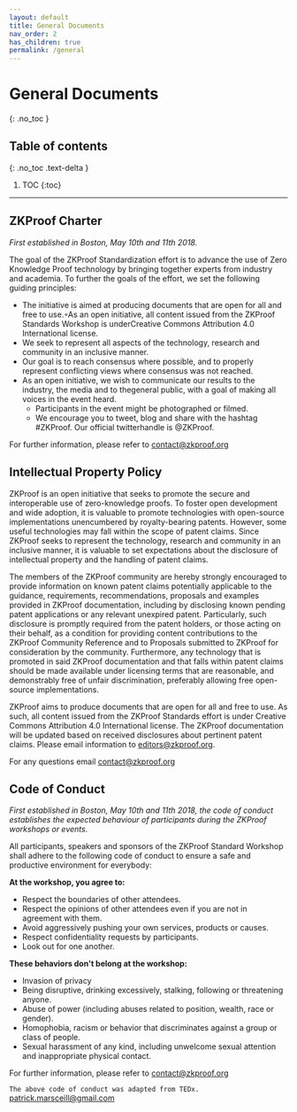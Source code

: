 ```yaml
---
layout: default
title: General Documents
nav_order: 2
has_children: true
permalink: /general
---
```


# General Documents
{: .no_toc }

## Table of contents
{: .no_toc .text-delta }

1. TOC
{:toc}

---


## ZKProof Charter

*First established in Boston, May 10th and 11th 2018.*

The goal of the ZKProof Standardization effort is to advance the use of Zero Knowledge Proof technology by bringing together experts from industry and academia. To further the goals of the effort, we set the following guiding principles:

- The initiative is aimed at producing documents that are open for all and free to use.◦As an open initiative, all content issued from the ZKProof Standards Workshop is underCreative Commons Attribution 4.0 International license.
- We seek to represent all aspects of the technology, research and community in an inclusive manner.
- Our goal is to reach consensus where possible, and to properly represent conflicting views where consensus was not reached.
- As an open initiative, we wish to communicate our results to the industry, the media and to thegeneral public, with a goal of making all voices in the event heard.
    - Participants in the event might be photographed or filmed.
    - We encourage you to tweet, blog and share with the hashtag #ZKProof. Our official twitterhandle is @ZKProof.
    
For further information, please refer to contact@zkproof.org

## Intellectual Property Policy

ZKProof is an open initiative that seeks to promote the secure and interoperable use of zero-knowledge proofs. To foster open development and wide adoption, it is valuable to promote technologies with open-source implementations unencumbered by royalty-bearing patents. However, some useful technologies may fall within the scope of patent claims. Since ZKProof seeks to represent the technology, research and community in an inclusive manner, it is valuable to set expectations about the disclosure of intellectual property and the handling of patent claims.

The members of the ZKProof community are hereby strongly encouraged to provide information on known patent claims potentially applicable to the guidance, requirements, recommendations, proposals and examples provided in ZKProof documentation, including by disclosing known pending patent applications or any relevant unexpired patent. Particularly, such disclosure is promptly required from the patent holders, or those acting on their behalf, as a condition for providing content contributions to the ZKProof Community Reference and to Proposals submitted to ZKProof for consideration by the community. Furthermore, any technology that is promoted in said ZKProof documentation and that falls within patent claims should be made available under licensing terms that are reasonable, and demonstrably free of unfair discrimination, preferably allowing free open-source implementations.

ZKProof aims to produce documents that are open for all and free to use. As such, all content issued from the ZKProof Standards effort is under Creative Commons Attribution 4.0 International license. The ZKProof documentation will be updated based on received disclosures about pertinent patent claims. Please email information to editors@zkproof.org.

For any questions email contact@zkproof.org

## Code of Conduct

*First established in Boston, May 10th and 11th 2018, the code of conduct establishes the expected behaviour of participants during the ZKProof workshops or events.*

All participants, speakers and sponsors of the ZKProof Standard Workshop shall adhere to the following code of conduct to ensure a safe and productive environment for everybody:

**At the workshop, you agree to:**

- Respect the boundaries of other attendees.
- Respect the opinions of other attendees even if you are not in agreement with them.
- Avoid aggressively pushing your own services, products or causes.
- Respect confidentiality requests by participants.
- Look out for one another.

**These behaviors don't belong at the workshop:**

- Invasion of privacy
- Being disruptive, drinking excessively, stalking, following or threatening anyone.
- Abuse of power (including abuses related to position, wealth, race or gender).
- Homophobia, racism or behavior that discriminates against a group or class of people.
- Sexual harassment of any kind, including unwelcome sexual attention and inappropriate physical contact.

For further information, please refer to ​contact@zkproof.org

`The above code of conduct was adapted from TEDx.`
patrick.marsceill@gmail.com